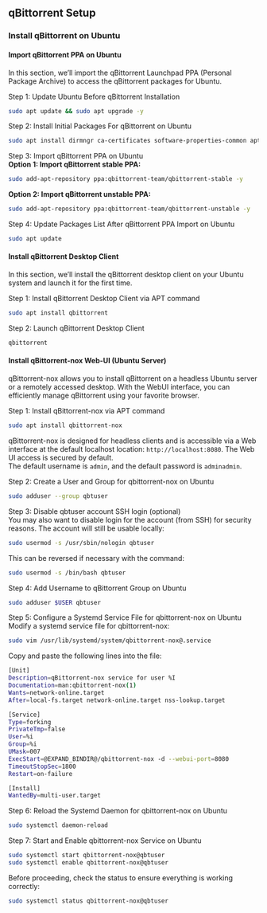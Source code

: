 ## qBittorrent Setup

### Install qBittorrent on Ubuntu
#### Import qBittorrent PPA on Ubuntu
In this section, we’ll import the qBittorrent Launchpad PPA (Personal Package Archive) to access the qBittorrent packages for Ubuntu.

Step 1: Update Ubuntu Before qBittorrent Installation
```bash
sudo apt update && sudo apt upgrade -y
```

Step 2: Install Initial Packages For qBittorrent on Ubuntu
```bash
sudo apt install dirmngr ca-certificates software-properties-common apt-transport-https
```

Step 3: Import qBittorrent PPA on Ubuntu  
**Option 1: Import qBittorrent stable PPA:**
```bash
sudo add-apt-repository ppa:qbittorrent-team/qbittorrent-stable -y
```

**Option 2: Import qBittorrent unstable PPA:**
```bash
sudo add-apt-repository ppa:qbittorrent-team/qbittorrent-unstable -y
```

Step 4: Update Packages List After qBittorrent PPA Import on Ubuntu
```bash
sudo apt update
```

#### Install qBittorrent Desktop Client
In this section, we’ll install the qBittorrent desktop client on your Ubuntu system and launch it for the first time.  

Step 1: Install qBittorrent Desktop Client via APT command
```bash
sudo apt install qbittorrent
```

Step 2: Launch qBittorrent Desktop Client
```bash
qbittorrent
```

#### Install qBittorrent-nox Web-UI (Ubuntu Server)
qBittorrent-nox allows you to install qBittorrent on a headless Ubuntu server or a remotely accessed desktop. With the WebUI interface, you can efficiently manage qBittorrent using your favorite browser.

Step 1: Install qBittorrent-nox via APT command
```bash
sudo apt install qbittorrent-nox
```
qBittorrent-nox is designed for headless clients and is accessible via a Web interface at the default localhost location: `http://localhost:8080`. The Web UI access is secured by default.  
The default username is `admin`, and the default password is `adminadmin`.  

Step 2: Create a User and Group for qbittorrent-nox on Ubuntu
```bash
sudo adduser --group qbtuser
```

Step 3: Disable qbtuser account SSH login (optional)  
You may also want to disable login for the account (from SSH) for security reasons. The account will still be usable locally:
```bash
sudo usermod -s /usr/sbin/nologin qbtuser
```
This can be reversed if necessary with the command:
```bash
sudo usermod -s /bin/bash qbtuser
```

Step 4: Add Username to qBittorrent Group on Ubuntu
```bash
sudo adduser $USER qbtuser
```

Step 5: Configure a Systemd Service File for qbittorrent-nox on Ubuntu  
Modify a systemd service file for qbittorrent-nox:
```bash
sudo vim /usr/lib/systemd/system/qbittorrent-nox@.service
```
Copy and paste the following lines into the file:
```bash
[Unit]
Description=qBittorrent-nox service for user %I
Documentation=man:qbittorrent-nox(1)
Wants=network-online.target
After=local-fs.target network-online.target nss-lookup.target

[Service]
Type=forking
PrivateTmp=false
User=%i
Group=%i
UMask=007
ExecStart=@EXPAND_BINDIR@/qbittorrent-nox -d --webui-port=8080
TimeoutStopSec=1800
Restart=on-failure

[Install]
WantedBy=multi-user.target
```

Step 6: Reload the Systemd Daemon for qbittorrent-nox on Ubuntu
```bash
sudo systemctl daemon-reload
```

Step 7: Start and Enable qbittorrent-nox Service on Ubuntu
```bash
sudo systemctl start qbittorrent-nox@qbtuser
sudo systemctl enable qbittorrent-nox@qbtuser
```
Before proceeding, check the status to ensure everything is working correctly:
```bash
sudo systemctl status qbittorrent-nox@qbtuser
```
